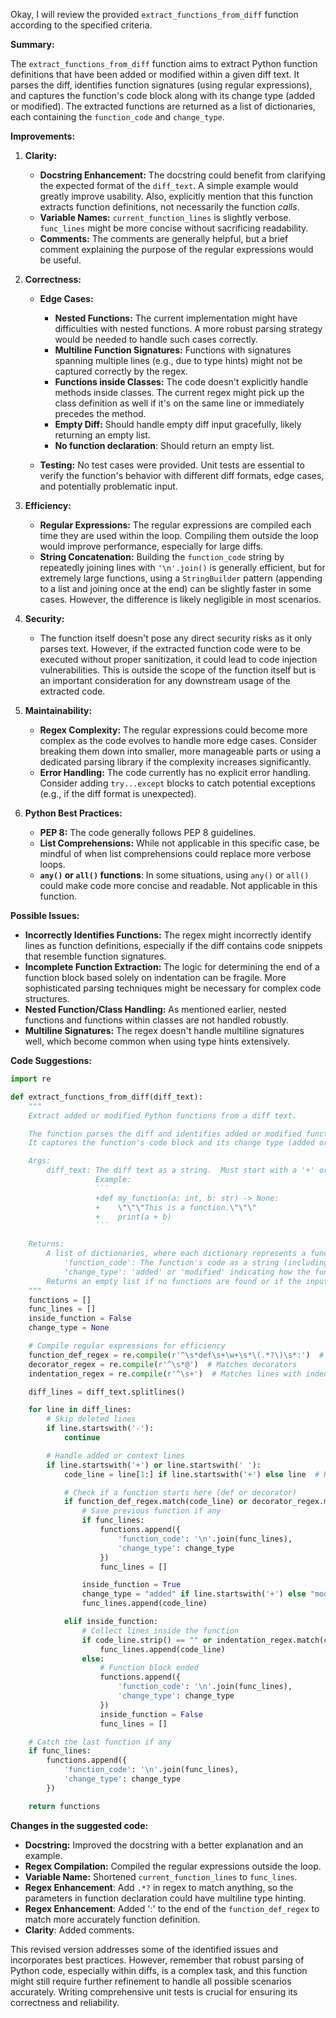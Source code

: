 Okay, I will review the provided `extract_functions_from_diff` function according to the specified criteria.

**Summary:**

The `extract_functions_from_diff` function aims to extract Python function definitions that have been added or modified within a given diff text.  It parses the diff, identifies function signatures (using regular expressions), and captures the function's code block along with its change type (added or modified). The extracted functions are returned as a list of dictionaries, each containing the `function_code` and `change_type`.

**Improvements:**

1.  **Clarity:**

    *   **Docstring Enhancement:** The docstring could benefit from clarifying the expected format of the `diff_text`. A simple example would greatly improve usability.  Also, explicitly mention that this function extracts function definitions, not necessarily the function *calls*.
    *   **Variable Names:**  `current_function_lines` is slightly verbose.  `func_lines` might be more concise without sacrificing readability.
    *   **Comments:** The comments are generally helpful, but a brief comment explaining the purpose of the regular expressions would be useful.

2.  **Correctness:**

    *   **Edge Cases:**
        *   **Nested Functions:** The current implementation might have difficulties with nested functions.  A more robust parsing strategy would be needed to handle such cases correctly.
        *   **Multiline Function Signatures:**  Functions with signatures spanning multiple lines (e.g., due to type hints) might not be captured correctly by the regex.
        *   **Functions inside Classes:** The code doesn't explicitly handle methods inside classes. The current regex might pick up the class definition as well if it's on the same line or immediately precedes the method.
        *   **Empty Diff:** Should handle empty diff input gracefully, likely returning an empty list.
        *   **No function declaration**: Should return an empty list.

    *   **Testing:** No test cases were provided.  Unit tests are essential to verify the function's behavior with different diff formats, edge cases, and potentially problematic input.

3.  **Efficiency:**

    *   **Regular Expressions:**  The regular expressions are compiled each time they are used within the loop.  Compiling them outside the loop would improve performance, especially for large diffs.
    *   **String Concatenation:** Building the `function_code` string by repeatedly joining lines with `'\n'.join()` is generally efficient, but for extremely large functions, using a `StringBuilder` pattern (appending to a list and joining once at the end) can be slightly faster in some cases.  However, the difference is likely negligible in most scenarios.

4.  **Security:**

    *   The function itself doesn't pose any direct security risks as it only parses text. However, if the extracted function code were to be executed without proper sanitization, it could lead to code injection vulnerabilities.  This is outside the scope of the function itself but is an important consideration for any downstream usage of the extracted code.

5.  **Maintainability:**

    *   **Regex Complexity:** The regular expressions could become more complex as the code evolves to handle more edge cases. Consider breaking them down into smaller, more manageable parts or using a dedicated parsing library if the complexity increases significantly.
    *   **Error Handling:** The code currently has no explicit error handling.  Consider adding `try...except` blocks to catch potential exceptions (e.g., if the diff format is unexpected).

6.  **Python Best Practices:**

    *   **PEP 8:** The code generally follows PEP 8 guidelines.
    *   **List Comprehensions:**  While not applicable in this specific case, be mindful of when list comprehensions could replace more verbose loops.
    *   **`any()` or `all()` functions**: In some situations, using `any()` or `all()` could make code more concise and readable. Not applicable in this function.

**Possible Issues:**

*   **Incorrectly Identifies Functions:** The regex might incorrectly identify lines as function definitions, especially if the diff contains code snippets that resemble function signatures.
*   **Incomplete Function Extraction:**  The logic for determining the end of a function block based solely on indentation can be fragile.  More sophisticated parsing techniques might be necessary for complex code structures.
*   **Nested Function/Class Handling:** As mentioned earlier, nested functions and functions within classes are not handled robustly.
*   **Multiline Signatures:** The regex doesn't handle multiline signatures well, which become common when using type hints extensively.

**Code Suggestions:**

```python
import re

def extract_functions_from_diff(diff_text):
    """
    Extract added or modified Python functions from a diff text.

    The function parses the diff and identifies added or modified function definitions.
    It captures the function's code block and its change type (added or modified).

    Args:
        diff_text: The diff text as a string.  Must start with a '+' or ' ' for added/modified lines.
                   Example:
                   ```
                   +def my_function(a: int, b: str) -> None:
                   +    \"\"\"This is a function.\"\"\"
                   +    print(a + b)
                   ```

    Returns:
        A list of dictionaries, where each dictionary represents a function and contains:
            'function_code': The function's code as a string (including the def line).
            'change_type': 'added' or 'modified' indicating how the function was changed.
        Returns an empty list if no functions are found or if the input is invalid.
    """
    functions = []
    func_lines = []
    inside_function = False
    change_type = None

    # Compile regular expressions for efficiency
    function_def_regex = re.compile(r'^\s*def\s+\w+\s*\(.*?\)\s*:')  # Matches function definitions
    decorator_regex = re.compile(r'^\s*@')  # Matches decorators
    indentation_regex = re.compile(r'^\s+')  # Matches lines with indentation

    diff_lines = diff_text.splitlines()

    for line in diff_lines:
        # Skip deleted lines
        if line.startswith('-'):
            continue

        # Handle added or context lines
        if line.startswith('+') or line.startswith(' '):
            code_line = line[1:] if line.startswith('+') else line  # Remove '+'

            # Check if a function starts here (def or decorator)
            if function_def_regex.match(code_line) or decorator_regex.match(code_line):
                # Save previous function if any
                if func_lines:
                    functions.append({
                        'function_code': '\n'.join(func_lines),
                        'change_type': change_type
                    })
                    func_lines = []

                inside_function = True
                change_type = "added" if line.startswith('+') else "modified"
                func_lines.append(code_line)

            elif inside_function:
                # Collect lines inside the function
                if code_line.strip() == "" or indentation_regex.match(code_line):
                    func_lines.append(code_line)
                else:
                    # Function block ended
                    functions.append({
                        'function_code': '\n'.join(func_lines),
                        'change_type': change_type
                    })
                    inside_function = False
                    func_lines = []

    # Catch the last function if any
    if func_lines:
        functions.append({
            'function_code': '\n'.join(func_lines),
            'change_type': change_type
        })

    return functions
```

**Changes in the suggested code:**

*   **Docstring:** Improved the docstring with a better explanation and an example.
*   **Regex Compilation:**  Compiled the regular expressions outside the loop.
*   **Variable Name:** Shortened `current_function_lines` to `func_lines`.
*   **Regex Enhancement**: Add `.*?` in regex to match anything, so the parameters in function declaration could have multiline type hinting.
*   **Regex Enhancement**: Added ':' to the end of the `function_def_regex` to match more accurately function definition.
*   **Clarity**: Added comments.

This revised version addresses some of the identified issues and incorporates best practices. However, remember that robust parsing of Python code, especially within diffs, is a complex task, and this function might still require further refinement to handle all possible scenarios accurately. Writing comprehensive unit tests is crucial for ensuring its correctness and reliability.
